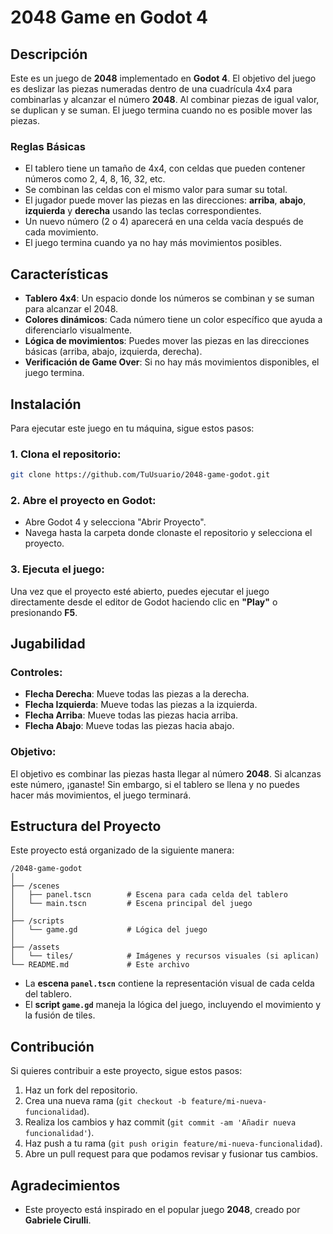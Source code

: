 # 2048 Game en Godot 4

## Descripción

Este es un juego de **2048** implementado en **Godot 4**. El objetivo del juego es deslizar las piezas numeradas dentro de una cuadrícula 4x4 para combinarlas y alcanzar el número **2048**. Al combinar piezas de igual valor, se duplican y se suman. El juego termina cuando no es posible mover las piezas.

### Reglas Básicas

- El tablero tiene un tamaño de 4x4, con celdas que pueden contener números como 2, 4, 8, 16, 32, etc.
- Se combinan las celdas con el mismo valor para sumar su total.
- El jugador puede mover las piezas en las direcciones: **arriba**, **abajo**, **izquierda** y **derecha** usando las teclas correspondientes.
- Un nuevo número (2 o 4) aparecerá en una celda vacía después de cada movimiento.
- El juego termina cuando ya no hay más movimientos posibles.

## Características

- **Tablero 4x4**: Un espacio donde los números se combinan y se suman para alcanzar el 2048.
- **Colores dinámicos**: Cada número tiene un color específico que ayuda a diferenciarlo visualmente.
- **Lógica de movimientos**: Puedes mover las piezas en las direcciones básicas (arriba, abajo, izquierda, derecha).
- **Verificación de Game Over**: Si no hay más movimientos disponibles, el juego termina.

## Instalación

Para ejecutar este juego en tu máquina, sigue estos pasos:

### 1. Clona el repositorio:

```bash
git clone https://github.com/TuUsuario/2048-game-godot.git
```

### 2. Abre el proyecto en Godot:

- Abre Godot 4 y selecciona "Abrir Proyecto".
- Navega hasta la carpeta donde clonaste el repositorio y selecciona el proyecto.

### 3. Ejecuta el juego:

Una vez que el proyecto esté abierto, puedes ejecutar el juego directamente desde el editor de Godot haciendo clic en **"Play"** o presionando **F5**.

## Jugabilidad

### Controles:

- **Flecha Derecha**: Mueve todas las piezas a la derecha.
- **Flecha Izquierda**: Mueve todas las piezas a la izquierda.
- **Flecha Arriba**: Mueve todas las piezas hacia arriba.
- **Flecha Abajo**: Mueve todas las piezas hacia abajo.

### Objetivo:

El objetivo es combinar las piezas hasta llegar al número **2048**. Si alcanzas este número, ¡ganaste! Sin embargo, si el tablero se llena y no puedes hacer más movimientos, el juego terminará.

## Estructura del Proyecto

Este proyecto está organizado de la siguiente manera:

```
/2048-game-godot
│
├── /scenes
│   ├── panel.tscn        # Escena para cada celda del tablero
│   └── main.tscn         # Escena principal del juego
│
├── /scripts
│   └── game.gd           # Lógica del juego
│
├── /assets
│   └── tiles/            # Imágenes y recursos visuales (si aplican)
└── README.md             # Este archivo
```

- La **escena `panel.tscn`** contiene la representación visual de cada celda del tablero.
- El **script `game.gd`** maneja la lógica del juego, incluyendo el movimiento y la fusión de tiles.

## Contribución

Si quieres contribuir a este proyecto, sigue estos pasos:

1. Haz un fork del repositorio.
2. Crea una nueva rama (`git checkout -b feature/mi-nueva-funcionalidad`).
3. Realiza los cambios y haz commit (`git commit -am 'Añadir nueva funcionalidad'`).
4. Haz push a tu rama (`git push origin feature/mi-nueva-funcionalidad`).
5. Abre un pull request para que podamos revisar y fusionar tus cambios.

## Agradecimientos

- Este proyecto está inspirado en el popular juego **2048**, creado por **Gabriele Cirulli**.
